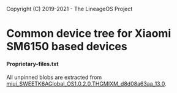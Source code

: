 Copyright (C) 2019-2021 - The LineageOS Project

Common device tree for Xiaomi SM6150 based devices
==============

#### Proprietary-files.txt
All unpinned blobs are extracted from [miui_SWEETK6AGlobal_OS1.0.2.0.THGMIXM_d8d08a63aa_13.0](https://bigota.d.miui.com/OS1.0.2.0.THGMIXM/miui_SWEETK6AGlobal_OS1.0.2.0.THGMIXM_d8d08a63aa_13.0.zip).
